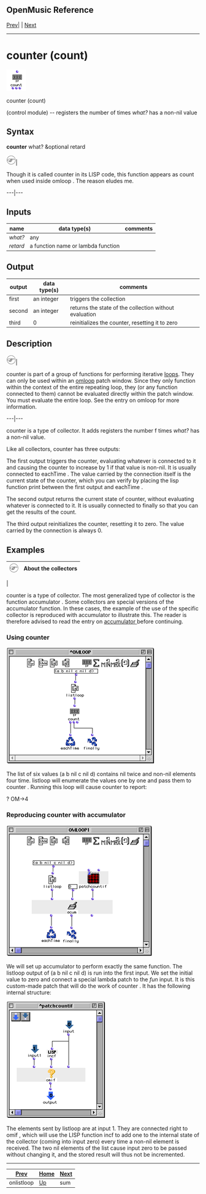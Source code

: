 OpenMusic Reference  
---  
[Prev](onlistloop)| | [Next](sum)  
  
* * *

# counter (count)

![](figures/functions/control/counter.png)

  
  
counter (count)  
  
(control module) \-- registers the number of times  _what?_  has a non-nil
value  

## Syntax

   **counter**  what? &optional retard  

![Note](figures/images/note.gif)|

Though it is called  counter  in its LISP code, this function appears as
 count  when used inside  omloop . The reason eludes me.  
  
---|---  
  
## Inputs

name| data type(s)| comments  
---|---|---  
  _what?_ |  any|  
  _retard_ |  a function name or lambda function|  
  
## Output

output| data type(s)| comments  
---|---|---  
first| an integer| triggers the collection  
second| an integer| returns the state of the collection without evaluation  
third| 0| reinitializes the counter, resetting it to zero  
  
## Description

![Note](figures/images/note.gif)|

 counter  is part of a group of functions for performing iterative
[loops](glossary#LOOP). They can only be used within an
[omloop](omloop) patch window. Since they only function within the
context of the entire repeating loop, they (or any function connected to them)
cannot be evaluated directly within the patch window. You must evaluate the
entire loop. See the entry on  omloop  for more information.  
  
---|---  
  
 counter  is a type of collector. It adds registers the number f times
 _what?_  has a non-nil value.

Like all collectors,  counter  has three outputs:

The first output triggers the counter, evaluating whatever is connected to it
and causing the counter to increase by 1 if that value is non-nil. It is
usually connected to  eachTime . The value carried by the connection itself is
the current state of the counter, which you can verify by placing the lisp
function  print  between the first output and  eachTime .

The second output returns the current state of counter, without evaluating
whatever is connected to it. It is usually connected to  finally  so that you
can get the results of the count.

The third output reinitializes the counter, resetting it to zero. The value
carried by the connection is always 0.

## Examples

![Note](figures/images/note.gif)|  **About the collectors**  
---|---  
 |

 counter  is a type of collector. The most generalized type of collector is
the function  accumulator . Some collectors are special versions of the
 accumulator  function. In these cases, the example of the use of the specific
collector is reproduced with accumulator to illustrate this. The reader is
therefore advised to read the entry on [ accumulator ](accumulator)
before continuing.  
  
### Using  counter 

![](figures/functions/control/counterEX1.png)

The list of six values (a b nil c nil d) contains nil twice and non-nil
elements four time.  listloop  will enumerate the values one by one and pass
them to  counter . Running this loop will cause counter to report:

 ? OM->4 

### Reproducing  counter  with  accumulator 

![](figures/functions/control/counterEX2.png)

We will set up  accumulator  to perform exactly the same function. The
 listloop  output of (a b nil c nil d) is run into the first input. We set the
initial value to zero and connect a special lambda patch to the  _fun_  input.
It is this custom-made patch that will do the work of  counter . It has the
following internal structure:

![](figures/functions/control/counterEX3.png)

The elements sent by  listloop  are at input 1. They are connected right to
 omif , which will use the LISP function  incf  to add one to the internal
state of the collector (coming into input zero) every time a non-nil element
is received. The two nil elements of the list cause input zero to be passed
without changing it, and the stored result will thus not be incremented.

* * *

[Prev](onlistloop)| [Home](index)| [Next](sum)  
---|---|---  
onlistloop| [Up](funcref.omloop)| sum

